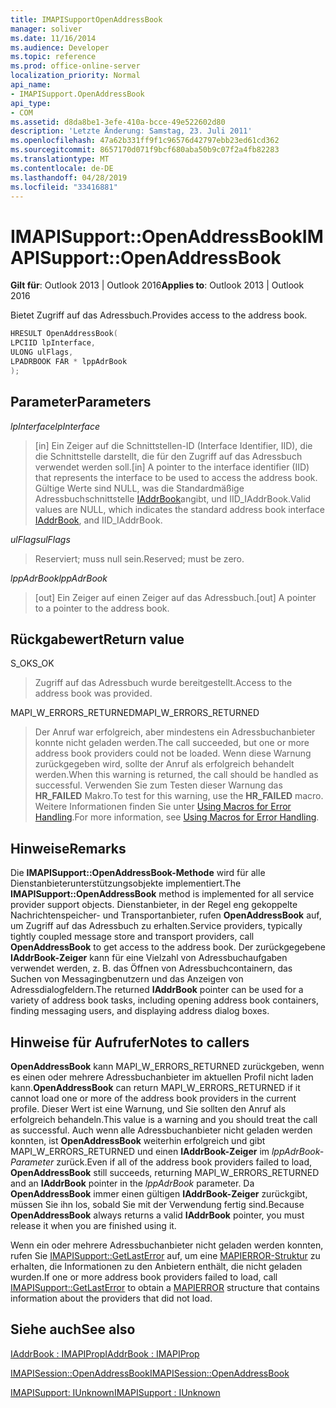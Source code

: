 ```yaml
---
title: IMAPISupportOpenAddressBook
manager: soliver
ms.date: 11/16/2014
ms.audience: Developer
ms.topic: reference
ms.prod: office-online-server
localization_priority: Normal
api_name:
- IMAPISupport.OpenAddressBook
api_type:
- COM
ms.assetid: d8da8be1-3efe-410a-bcce-49e522602d80
description: 'Letzte Änderung: Samstag, 23. Juli 2011'
ms.openlocfilehash: 47a62b331ff9f1c96576d42797ebb23ed61cd362
ms.sourcegitcommit: 8657170d071f9bcf680aba50b9c07f2a4fb82283
ms.translationtype: MT
ms.contentlocale: de-DE
ms.lasthandoff: 04/28/2019
ms.locfileid: "33416881"
---
```

# <a name="imapisupportopenaddressbook"></a><span data-ttu-id="5c739-103">IMAPISupport::OpenAddressBook</span><span class="sxs-lookup"><span data-stu-id="5c739-103">IMAPISupport::OpenAddressBook</span></span>

  
  
<span data-ttu-id="5c739-104">**Gilt für**: Outlook 2013 | Outlook 2016</span><span class="sxs-lookup"><span data-stu-id="5c739-104">**Applies to**: Outlook 2013 | Outlook 2016</span></span> 
  
<span data-ttu-id="5c739-105">Bietet Zugriff auf das Adressbuch.</span><span class="sxs-lookup"><span data-stu-id="5c739-105">Provides access to the address book.</span></span>
  
```cpp
HRESULT OpenAddressBook(
LPCIID lpInterface,
ULONG ulFlags,
LPADRBOOK FAR * lppAdrBook
);
```

## <a name="parameters"></a><span data-ttu-id="5c739-106">Parameter</span><span class="sxs-lookup"><span data-stu-id="5c739-106">Parameters</span></span>

 <span data-ttu-id="5c739-107">_lpInterface_</span><span class="sxs-lookup"><span data-stu-id="5c739-107">_lpInterface_</span></span>
  
> <span data-ttu-id="5c739-108">[in] Ein Zeiger auf die Schnittstellen-ID (Interface Identifier, IID), die die Schnittstelle darstellt, die für den Zugriff auf das Adressbuch verwendet werden soll.</span><span class="sxs-lookup"><span data-stu-id="5c739-108">[in] A pointer to the interface identifier (IID) that represents the interface to be used to access the address book.</span></span> <span data-ttu-id="5c739-109">Gültige Werte sind NULL, was die Standardmäßige Adressbuchschnittstelle [IAddrBook](iaddrbookimapiprop.md)angibt, und IID_IAddrBook.</span><span class="sxs-lookup"><span data-stu-id="5c739-109">Valid values are NULL, which indicates the standard address book interface [IAddrBook](iaddrbookimapiprop.md), and IID_IAddrBook.</span></span>
    
 <span data-ttu-id="5c739-110">_ulFlags_</span><span class="sxs-lookup"><span data-stu-id="5c739-110">_ulFlags_</span></span>
  
> <span data-ttu-id="5c739-111">Reserviert; muss null sein.</span><span class="sxs-lookup"><span data-stu-id="5c739-111">Reserved; must be zero.</span></span>
    
 <span data-ttu-id="5c739-112">_lppAdrBook_</span><span class="sxs-lookup"><span data-stu-id="5c739-112">_lppAdrBook_</span></span>
  
> <span data-ttu-id="5c739-113">[out] Ein Zeiger auf einen Zeiger auf das Adressbuch.</span><span class="sxs-lookup"><span data-stu-id="5c739-113">[out] A pointer to a pointer to the address book.</span></span>
    
## <a name="return-value"></a><span data-ttu-id="5c739-114">Rückgabewert</span><span class="sxs-lookup"><span data-stu-id="5c739-114">Return value</span></span>

<span data-ttu-id="5c739-115">S_OK</span><span class="sxs-lookup"><span data-stu-id="5c739-115">S_OK</span></span> 
  
> <span data-ttu-id="5c739-116">Zugriff auf das Adressbuch wurde bereitgestellt.</span><span class="sxs-lookup"><span data-stu-id="5c739-116">Access to the address book was provided.</span></span>
    
<span data-ttu-id="5c739-117">MAPI_W_ERRORS_RETURNED</span><span class="sxs-lookup"><span data-stu-id="5c739-117">MAPI_W_ERRORS_RETURNED</span></span> 
  
> <span data-ttu-id="5c739-118">Der Anruf war erfolgreich, aber mindestens ein Adressbuchanbieter konnte nicht geladen werden.</span><span class="sxs-lookup"><span data-stu-id="5c739-118">The call succeeded, but one or more address book providers could not be loaded.</span></span> <span data-ttu-id="5c739-119">Wenn diese Warnung zurückgegeben wird, sollte der Anruf als erfolgreich behandelt werden.</span><span class="sxs-lookup"><span data-stu-id="5c739-119">When this warning is returned, the call should be handled as successful.</span></span> <span data-ttu-id="5c739-120">Verwenden Sie zum Testen dieser Warnung das **HR_FAILED** Makro.</span><span class="sxs-lookup"><span data-stu-id="5c739-120">To test for this warning, use the **HR_FAILED** macro.</span></span> <span data-ttu-id="5c739-121">Weitere Informationen finden Sie unter [Using Macros for Error Handling](using-macros-for-error-handling.md).</span><span class="sxs-lookup"><span data-stu-id="5c739-121">For more information, see [Using Macros for Error Handling](using-macros-for-error-handling.md).</span></span>
    
## <a name="remarks"></a><span data-ttu-id="5c739-122">Hinweise</span><span class="sxs-lookup"><span data-stu-id="5c739-122">Remarks</span></span>

<span data-ttu-id="5c739-123">Die **IMAPISupport::OpenAddressBook-Methode** wird für alle Dienstanbieterunterstützungsobjekte implementiert.</span><span class="sxs-lookup"><span data-stu-id="5c739-123">The **IMAPISupport::OpenAddressBook** method is implemented for all service provider support objects.</span></span> <span data-ttu-id="5c739-124">Dienstanbieter, in der Regel eng gekoppelte Nachrichtenspeicher- und Transportanbieter, rufen **OpenAddressBook** auf, um Zugriff auf das Adressbuch zu erhalten.</span><span class="sxs-lookup"><span data-stu-id="5c739-124">Service providers, typically tightly coupled message store and transport providers, call **OpenAddressBook** to get access to the address book.</span></span> <span data-ttu-id="5c739-125">Der zurückgegebene **IAddrBook-Zeiger** kann für eine Vielzahl von Adressbuchaufgaben verwendet werden, z. B. das Öffnen von Adressbuchcontainern, das Suchen von Messagingbenutzern und das Anzeigen von Adressdialogfeldern.</span><span class="sxs-lookup"><span data-stu-id="5c739-125">The returned **IAddrBook** pointer can be used for a variety of address book tasks, including opening address book containers, finding messaging users, and displaying address dialog boxes.</span></span> 
  
## <a name="notes-to-callers"></a><span data-ttu-id="5c739-126">Hinweise für Aufrufer</span><span class="sxs-lookup"><span data-stu-id="5c739-126">Notes to callers</span></span>

 <span data-ttu-id="5c739-127">**OpenAddressBook** kann MAPI_W_ERRORS_RETURNED zurückgeben, wenn es einen oder mehrere Adressbuchanbieter im aktuellen Profil nicht laden kann.</span><span class="sxs-lookup"><span data-stu-id="5c739-127">**OpenAddressBook** can return MAPI_W_ERRORS_RETURNED if it cannot load one or more of the address book providers in the current profile.</span></span> <span data-ttu-id="5c739-128">Dieser Wert ist eine Warnung, und Sie sollten den Anruf als erfolgreich behandeln.</span><span class="sxs-lookup"><span data-stu-id="5c739-128">This value is a warning and you should treat the call as successful.</span></span> <span data-ttu-id="5c739-129">Auch wenn alle Adressbuchanbieter nicht geladen werden konnten, ist **OpenAddressBook** weiterhin erfolgreich und gibt MAPI_W_ERRORS_RETURNED und einen **IAddrBook-Zeiger** im  _lppAdrBook-Parameter_ zurück.</span><span class="sxs-lookup"><span data-stu-id="5c739-129">Even if all of the address book providers failed to load, **OpenAddressBook** still succeeds, returning MAPI_W_ERRORS_RETURNED and an **IAddrBook** pointer in the  _lppAdrBook_ parameter.</span></span> <span data-ttu-id="5c739-130">Da **OpenAddressBook** immer einen gültigen **IAddrBook-Zeiger** zurückgibt, müssen Sie ihn los, sobald Sie mit der Verwendung fertig sind.</span><span class="sxs-lookup"><span data-stu-id="5c739-130">Because **OpenAddressBook** always returns a valid **IAddrBook** pointer, you must release it when you are finished using it.</span></span> 
  
<span data-ttu-id="5c739-131">Wenn ein oder mehrere Adressbuchanbieter nicht geladen werden konnten, rufen Sie [IMAPISupport::GetLastError](imapisupport-getlasterror.md) auf, um eine [MAPIERROR-Struktur](mapierror.md) zu erhalten, die Informationen zu den Anbietern enthält, die nicht geladen wurden.</span><span class="sxs-lookup"><span data-stu-id="5c739-131">If one or more address book providers failed to load, call [IMAPISupport::GetLastError](imapisupport-getlasterror.md) to obtain a [MAPIERROR](mapierror.md) structure that contains information about the providers that did not load.</span></span> 
  
## <a name="see-also"></a><span data-ttu-id="5c739-132">Siehe auch</span><span class="sxs-lookup"><span data-stu-id="5c739-132">See also</span></span>



[<span data-ttu-id="5c739-133">IAddrBook : IMAPIProp</span><span class="sxs-lookup"><span data-stu-id="5c739-133">IAddrBook : IMAPIProp</span></span>](iaddrbookimapiprop.md)
  
[<span data-ttu-id="5c739-134">IMAPISession::OpenAddressBook</span><span class="sxs-lookup"><span data-stu-id="5c739-134">IMAPISession::OpenAddressBook</span></span>](imapisession-openaddressbook.md)
  
[<span data-ttu-id="5c739-135">IMAPISupport: IUnknown</span><span class="sxs-lookup"><span data-stu-id="5c739-135">IMAPISupport : IUnknown</span></span>](imapisupportiunknown.md)

